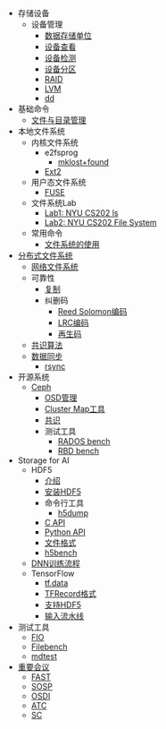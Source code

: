* 存储设备
  * 设备管理
    * [数据存储单位](/data-storage-unit.md)
    * [设备查看](/disk-list.md)
    * [设备检测](/disk-check.md)
    * [设备分区](/disk-partition.md)
    * [RAID](/linux-raid.md)
    * [LVM](/linux-lvm.md)
    * [dd](/dd.md)
* 基础命令
  * [文件与目录管理](/file-and-directory-manage.md)
* 本地文件系统
  * 内核文件系统
    * e2fsprog
      * [mklost+found](/mklost+found.md)
    * [Ext2](/file-system-ext2.md) 
  * 用户态文件系统
    * [FUSE](/fuse.md)
  * 文件系统Lab
    * [Lab1: NYU CS202 ls](/nyu-cs202-lab-ls.md)
    * [Lab2: NYU CS202 File System](/nyu-cs202-lab-file-system.md)
  * 常用命令
    * [文件系统的使用](/file-system-usage.md)
* [分布式文件系统](/distributed-file-system.md)
  * [网络文件系统](/network-file-system.md)
  * 可靠性
    * [复制](/replication.md)
    * 纠删码
      * [Reed Solomon编码](/erasure-coding/reed-solomon.md)
      * [LRC编码](/erasure-coding/locally-repairable-code.md)
      * [再生码](/erasure-coding/regenerating-code.md)
  * [共识算法](/consensus/README.md)
  * [数据同步](/sync/README.md)
    * [rsync](/sync/rsync.md)
* 开源系统
    * [Ceph](/ceph/installation.md)
        * [OSD管理](/ceph/osd.md)
        * [Cluster Map工具](/ceph/cluster-map.md)
        * [共识](/ceph/mon/paxos.md)
        * 测试工具
            * [RADOS bench](/ceph/rados-bench.md)
            * [RBD bench](/ceph/rbd-bench.md)
* Storage for AI
    * HDF5
        * [介绍](/hdf5/introduction.md)
        * [安装HDF5](/hdf5/installation.md)
        * 命令行工具
            * [h5dump](/hdf5/tool/h5dump.md)
        * [C API](/hdf5/c-api.md)
        * [Python API](/hdf5/python-api.md)
        * [文件格式](/hdf5/file-format.md)
        * [h5bench](/hdf5/h5bench.md)
    * [DNN训练流程](/storage-for-ai/README.md)
    * TensorFlow
        * [tf.data](/storage-for-ai/tensorflow/data.md)
        * [TFRecord格式](/storage-for-ai/tensorflow/TFRecord.md)
        * [支持HDF5](/storage-for-ai/tensorflow/HDF5.md)
        * [输入流水线](/storage-for-ai/tensorflow/input-pipeline.md)
* 测试工具
    * [FIO](/fio.md)
    * [Filebench](/filebench.md)
    * [mdtest](/mdtest.md)
* [重要会议](/conference.md)
    * [FAST](/publication/fast.md)
    * [SOSP](/publication/sosp.md)
    * [OSDI](/publication/osdi.md)
    * [ATC](/publication/atc.md)
    * [SC](/publication/sc.md)
